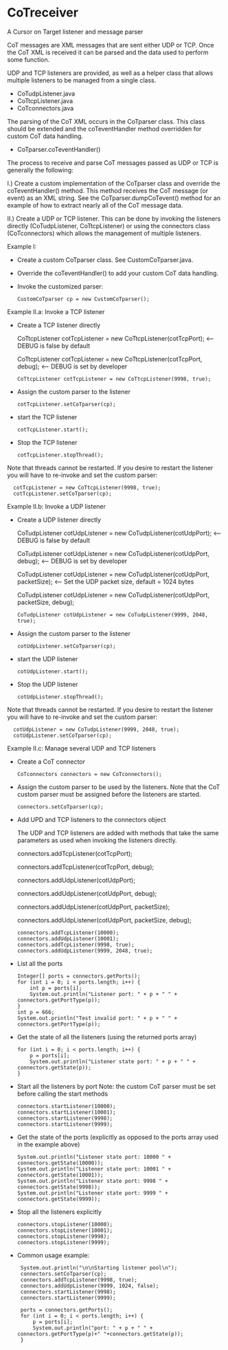 # CoTreceiver
A Cursor on Target listener and message parser

  CoT messages are XML messages that are sent either UDP or TCP. Once
  the CoT XML is received it can be parsed and the data used to perform
  some function. 
 
  UDP and TCP listeners are provided, as well as a helper class that 
  allows multiple listeners to be managed from a single class.
  - CoTudpListener.java
  - CoTtcpListener.java
  - CoTconnectors.java
 
  The parsing of the CoT XML occurs in the CoTparser class. This class 
  should be extended and the coTeventHandler method overridden for
  custom CoT data handling.
  - CoTparser.coTeventHandler()
 
  The process to receive and parse CoT messages passed as UDP or TCP is
  generally the following:
  
  I.)  Create a custom implementation of the CoTparser class and override
       the coTeventHandler() method. This method receives the CoT message
       (or event) as an XML string. See the CoTparser.dumpCoTevent() method
       for an example of how to extract nearly all of the CoT message data.
 
  II.) Create a UDP or TCP listener. This can be done by invoking the
       listeners directly (CoTudpListener, CoTtcpListener) or using the 
       connectors class (CoTconnectors) which allows the management of 
       multiple listeners.

  Example I:
  - Create a custom CoTparser class. See CustomCoTparser.java.
  - Override the coTeventHandler() to add your custom CoT data handling.
  - Invoke the customized parser:
  
        CustomCoTparser cp = new CustomCoTparser();
 
  Example II.a: Invoke a TCP listener
  - Create a TCP listener directly

    CoTtcpListener cotTcpListener = new CoTtcpListener(cotTcpPort); <-- DEBUG is false by default

    CoTtcpListener cotTcpListener = new CoTtcpListener(cotTcpPort, debug); <-- DEBUG is set by developer
    
        CoTtcpListener cotTcpListener = new CoTtcpListener(9998, true);
  - Assign the custom parser to the listener
  
        cotTcpListener.setCoTparser(cp);
  - start the TCP listener
  
        cotTcpListener.start();
  - Stop the TCP listener
 
        cotTcpListener.stopThread();
  Note that threads cannot be restarted. If you desire to restart the 
  listener you will have to re-invoke and set the custom parser:
  
      cotTcpListener = new CoTtcpListener(9998, true);
      cotTcpListener.setCoTparser(cp);
 
 
  Example II.b: Invoke a UDP listener
  - Create a UDP listener directly
    
    CoTudpListener cotUdpListener = new CoTudpListener(cotUdpPort); <-- DEBUG is false by default

    CoTudpListener cotUdpListener = new CoTudpListener(cotUdpPort, debug); <-- DEBUG is set by developer

    CoTudpListener cotUdpListener = new CoTudpListener(cotUdpPort, packetSize); <-- Set the UDP packet size, default = 1024 bytes
 
    CoTudpListener cotUdpListener = new CoTudpListener(cotUdpPort, packetSize, debug);
    
        CoTudpListener cotUdpListener = new CoTudpListener(9999, 2048, true);
  - Assign the custom parser to the listener
  
        cotUdpListener.setCoTparser(cp);
  - start the UDP listener
  
        cotUdpListener.start();
  - Stop the UDP listener
 
        cotUdpListener.stopThread();
  Note that threads cannot be restarted. If you desire to restart the 
  listener you will have to re-invoke and set the custom parser:
  
      cotUdpListener = new CoTudpListener(9999, 2048, true);
      cotUdpListener.setCoTparser(cp);
 
  Example II.c: Manage several UDP and TCP listeners
  - Create a CoT connector
  
        CoTconnectors connectors = new CoTconnectors();
  - Assign the custom parser to be used by the listeners. Note that the CoT
    custom parser must be assigned before the listeners are started.
    
        connectors.setCoTparser(cp);
  - Add UPD and TCP listeners to the connectors object

    The UDP and TCP listeners are added with methods that take the same
    parameters as used when invoking the listeners directly.

    connectors.addTcpListener(cotTcpPort);

    connectors.addTcpListener(cotTcpPort, debug);

    connectors.addUdpListener(cotUdpPort);

    connectors.addUdpListener(cotUdpPort, debug);

    connectors.addUdpListener(cotUdpPort, packetSize);

    connectors.addUdpListener(cotUdpPort, packetSize, debug);
    
        connectors.addTcpListener(10000);
        connectors.addUdpListener(10001);
        connectors.addTcpListener(9998, true);
        connectors.addUdpListener(9999, 2048, true);
 
  - List all the ports
  
        Integer[] ports = connectors.getPorts();
        for (int i = 0; i < ports.length; i++) {
            int p = ports[i];
            System.out.println("Listener port: " + p + " " + connectors.getPortType(p));
        }
        int p = 666;
        System.out.println("Test invalid port: " + p + " " + connectors.getPortType(p));
 
  - Get the state of all the listeners (using the returned ports array)
  
        for (int i = 0; i < ports.length; i++) {
            p = ports[i];
            System.out.println("Listener state port: " + p + " " + connectors.getState(p));
        }
  - Start all the listeners by port
    Note: the custom CoT parser must be set before calling the start methods
    
        connectors.startListener(10000);
        connectors.startListener(10001);
        connectors.startListener(9998);
        connectors.startListener(9999);
 
  - Get the state of the ports (explicitly as opposed to the ports array
    used in the example above)
 
        System.out.println("Listener state port: 10000 " + connectors.getState(10000));
        System.out.println("Listener state port: 10001 " + connectors.getState(10001));
        System.out.println("Listener state port: 9998 " + connectors.getState(9998));
        System.out.println("Listener state port: 9999 " + connectors.getState(9999));
  
  - Stop all the listeners explicitly
  
        connectors.stopListener(10000);
        connectors.stopListener(10001);
        connectors.stopListener(9998);
        connectors.stopListener(9999);
 
 - Common usage example: 
 
        System.out.println("\n\nStarting listener pool\n");
        connectors.setCoTparser(cp);
        connectors.addTcpListener(9998, true);
        connectors.addUdpListener(9999, 1024, false);
        connectors.startListener(9998);
        connectors.startListener(9999);

        ports = connectors.getPorts();
        for (int i = 0; i < ports.length; i++) {
            p = ports[i];
            System.out.println("port: " + p + " " + connectors.getPortType(p)+" "+connectors.getState(p));
        }
